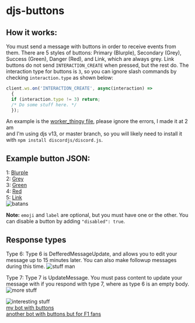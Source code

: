 # djs-buttons
 
## How it works:
You must send a message with buttons in order to receive events from them. There are 5 styles of buttons: Primary (Blurple), Secondary (Grey), Success (Green), Danger (Red), and Link, which are always grey. Link buttons do not send `INTERACTION_CREATE` when pressed, but the rest do. The interaction type for buttons is `3`, so you can ignore slash commands by checking `interaction.type` as shown below:

```js
client.ws.on('INTERACTION_CREATE', async(interaction) =>
  { 
  if (interaction.type != 3) return;
  /* Do some stuff here. */
  });
 ```
An example is the [worker_thingy file](https://github.com/sm0lvoicc/djs-buttons/blob/main/working_thingy.js), please ignore the errors, I made it at 2 am  
and I'm using djs v13, or master branch, so you will likely need to install it with `npm install discordjs/discord.js`.

## Example button JSON:
1: [Blurple](https://github.com/sm0lvoicc/djs-buttons/blob/main/buttons/blurple.json)  
2: [Grey](https://github.com/sm0lvoicc/djs-buttons/blob/main/buttons/grey.json)  
3: [Green](https://github.com/sm0lvoicc/djs-buttons/blob/main/buttons/green.json)  
4: [Red](https://github.com/sm0lvoicc/djs-buttons/blob/main/buttons/red.json)  
5: [Link](https://github.com/sm0lvoicc/djs-buttons/blob/main/buttons/url.json)  
![batans](https://i.imgur.com/sd6BgY2.png)

**Note:** `emoji` and `label` are optional, but you must have one or the other. You can disable a button by adding `"disabled": true`.

## Response types
Type 6: Type 6 is DefferedMessageUpdate, and allows you to edit your message up to 15 minutes later. You can also make followup messages during this time.
![stuff man](https://imgur.com/KngoZUt.gif)  

Type 7: Type 7 is UpdateMessage. You must pass content to update your message with if you respond with type 7, where as type 6 is an empty body.
![more stuff](https://i.imgur.com/lxGGaKR.gif)  

![interesting stuff](https://i.imgur.com/qIqAW1i.gif)  
[my bot with buttons](https://discord.com/api/oauth2/authorize?client_id=760426095563767818&permissions=4294967287&scope=bot%20applications.commands)  
[another bot with buttons but for F1 fans](https://discord.com/api/oauth2/authorize?client_id=841915071772229643&permissions=3959815233&scope=bot%20applications.commands)
